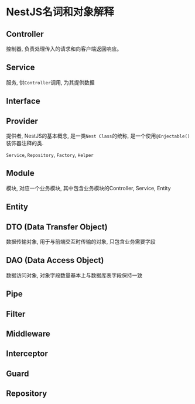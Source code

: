 # NestJS名词和对象解释

## Controller

控制器, 负责处理传入的请求和向客户端返回响应。

## Service

服务, 供`Controller`调用, 为其提供数据

## Interface

## Provider

提供者, NestJS的基本概念, 是一类`Nest Class`的统称, 是一个使用`@Injectable()`装饰器注释的类.

`Service`, `Repository`, `Factory`, `Helper`

## Module

模块, 对应一个业务模块, 其中包含业务模块的Controller, Service, Entity

## Entity

## DTO (Data Transfer Object)

数据传输对象, 用于与前端交互时传输的对象, 只包含业务需要字段

## DAO (Data Access Object)

数据访问对象, 对象字段数量基本上与数据库表字段保持一致

## Pipe

## Filter

## Middleware

## Interceptor

## Guard

## Repository
